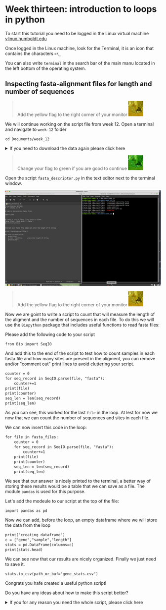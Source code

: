 # Week thirteen: introduction to loops in python

To start this tutorial you need to be logged in the Linux virtual machine
[vlinux.humboldt.edu](https://vlinux.humboldt.edu/)

Once logged in the Linux machine, look for the Terminal, it is an icon that contains the characters `>\_`

You can also write `terminal` in the search bar of the main manu located in the left bottom of the operating system.

## Inspecting fasta-alignment files for length and number of sequences 

> Add the yellow flag to the right corner of your monitor ![](img/yellow.jpeg)

We will continue working on the script file from week 12. Open a terminal and navigate to `week-12` folder

```
cd Documents/week_12
```

<details>
  <summary>If you need to download the data again please click here</summary>
  
```
cd Documents
mkdir week_12
cd week_12
wget https://github.com/oscarvargash/biol_550_2022/raw/main/week_12/files/files.zip
unzip files.zip
```

start a new script that will look into all fasta files in a folder to summarize their contents, let's create an empty text file:

```
touch fasta_descriptor.py
```

Now, le's open the file in a text editor, by navigating to it and opening it with the native text editor. It is nice to put the windows next to each other. Copy and paste the following text into our script `fasta_descriptor.py`:

```
#!/usr/bin/env python3
# -*- coding: utf-8 -*-

# code characterize alignments in fasta

import glob

fasta_files = (glob.glob)('*.fasta')
print(fasta_files)


for file in fasta_files"
	print(file)
	char_len = len(file)
	print(char_len)

```

</details>

> Change your flag to green if you are good to continue ![](img/green.jpeg)

Open the script `fasta_descriptor.py` in the text editor next to the terminal window.

![](img/python.png)

> Add the yellow flag to the right corner of your monitor ![](img/yellow.jpeg)

Now we are goint to write a script to count that will measure the length of the aligment and the number of sequences in each file. To do this we will use the `Biopython` package that includes useful functions to read fasta files:

Please add the following code to your script

```
from Bio import SeqIO
```

And add this to the end of the script to test how to count samples in each fasta file and how many sites are present in the aligment, you can remove and/or "comment out" print lines to avoid cluttering your script.

```
counter = 0     
for seq_record in SeqIO.parse(file, "fasta"):
	counter+=1 								
print(file)						
print(counter)
seq_len = len(seq_record)		
print(seq_len)				
```

As you can see, this worked for the last `file` in the loop. At lest for now we now that we can count the number of sequences and sites in each file.

We can now insert this code in the loop:

```
for file in fasta_files:
    counter = 0
    for seq_record in SeqIO.parse(file, "fasta"):
	    counter+=1
    print(file)
    print(counter)
    seq_len = len(seq_record)
    print(seq_len)
```

We see that our answer is nicely printed to the terminal, a better way of storing these results would be a table that we can save as a file. The module `pandas` is used for this purpose.

Let's add the modeule to our script at the top of the file:

```
import pandas as pd
```

Now we can add, before the loop, an empty dataframe where we will store the data from the loop

```
print("creating dataframe")
c = ["gene","sample","length"]
stats = pd.DataFrame(columns=c)
print(stats.head)
```

We can see now that our results are nicely organized. Finally we just need to save it.

```
stats.to_csv(path_or_buf="gene_stats.csv")
```

Congrats you hafe created a useful python script!

Do you have any ideas about how to make this script better?

<details>
  <summary>If you for any reason you need the whole script, please click here</summary>
  
```
#!/usr/bin/env python3
# -*- coding: utf-8 -*-

# Code to characterize fasta files

import glob
from Bio import SeqIO
import pandas as pd


# Create a list of fasta files found in folder
fasta_files = (glob.glob)('*.fasta')

# Create dataframe
print("creating dataframe")
c = ["gene","sequences","length"]
stats = pd.DataFrame(columns=c)
print(stats.head)


#Iterate over fasta files 

for file in fasta_files:
    counter = 0
    for seq_record in SeqIO.parse(file, "fasta"):
	    counter+=1
    print(file)
    print(counter)
    seq_len = len(seq_record)
    print(seq_len)

    stats = stats.append({"gene":file,"sequences":counter,"length":seq_len}, ignore_index=True)

print(stats)


stats.to_csv(path_or_buf="gene_stats.csv")

```

> Change your flag to green if you are good to continue ![](img/green.jpeg)











